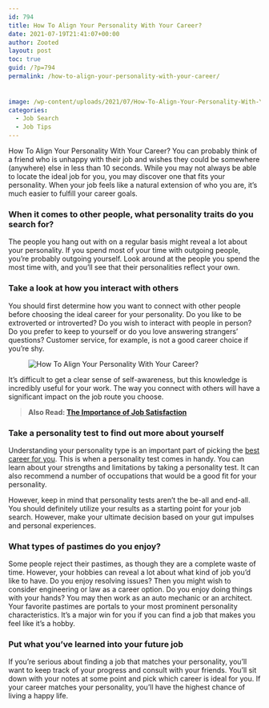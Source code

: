 ```yaml
---
id: 794
title: How To Align Your Personality With Your Career?
date: 2021-07-19T21:41:07+00:00
author: Zooted
layout: post
toc: true
guid: /?p=794
permalink: /how-to-align-your-personality-with-your-career/


image: /wp-content/uploads/2021/07/How-To-Align-Your-Personality-With-Your-Career-1.jpg
categories:
  - Job Search
  - Job Tips
---
```

How To Align Your Personality With Your Career? You can probably think of a friend who is unhappy with their job and wishes they could be somewhere (anywhere) else in less than 10 seconds. While you may not always be able to locate the ideal job for you, you may discover one that fits your personality. When your job feels like a natural extension of who you are, it&#8217;s much easier to fulfill your career goals.

### **When it comes to other people, what personality traits do you search for?**

The people you hang out with on a regular basis might reveal a lot about your personality. If you spend most of your time with outgoing people, you&#8217;re probably outgoing yourself. Look around at the people you spend the most time with, and you&#8217;ll see that their personalities reflect your own.

### **Take a look at how you interact with others**

You should first determine how you want to connect with other people before choosing the ideal career for your personality. Do you like to be extroverted or introverted? Do you wish to interact with people in person? Do you prefer to keep to yourself or do you love answering strangers&#8217; questions? Customer service, for example, is not a good career choice if you&#8217;re shy.

<div class="wp-block-image">
  <figure class="aligncenter size-large"><img loading="lazy" width="960" height="604" src="/wp-content/uploads/2021/07/How-To-Align-Your-Personality-With-Your-Career.jpg" alt="How To Align Your Personality With Your Career?" class="wp-image-795" srcset="/wp-content/uploads/2021/07/How-To-Align-Your-Personality-With-Your-Career.jpg 960w, /wp-content/uploads/2021/07/How-To-Align-Your-Personality-With-Your-Career-300x189.jpg 300w, /wp-content/uploads/2021/07/How-To-Align-Your-Personality-With-Your-Career-768x483.jpg 768w" sizes="(max-width: 960px) 100vw, 960px" /></figure>
</div>

It&#8217;s difficult to get a clear sense of self-awareness, but this knowledge is incredibly useful for your work. The way you connect with others will have a significant impact on the job route you choose.



<blockquote class="wp-block-quote">
  <p>
    <strong>Also Read: <a href="/the-importance-of-job-satisfaction/">The Importance of Job Satisfaction</a></strong>
  </p>
</blockquote>



### **Take a personality test to find out more about yourself**

Understanding your personality type is an important part of picking the [best career for you](/how-to-changing-career-without-losing-your-mind-or-yourself/). This is when a personality test comes in handy. You can learn about your strengths and limitations by taking a personality test. It can also recommend a number of occupations that would be a good fit for your personality.

However, keep in mind that personality tests aren&#8217;t the be-all and end-all. You should definitely utilize your results as a starting point for your job search. However, make your ultimate decision based on your gut impulses and personal experiences.

### **What types of pastimes do you enjoy?**

Some people reject their pastimes, as though they are a complete waste of time. However, your hobbies can reveal a lot about what kind of job you&#8217;d like to have. Do you enjoy resolving issues? Then you might wish to consider engineering or law as a career option. Do you enjoy doing things with your hands? You may then work as an auto mechanic or an architect. Your favorite pastimes are portals to your most prominent personality characteristics. It&#8217;s a major win for you if you can find a job that makes you feel like it&#8217;s a hobby.

### **Put what you&#8217;ve learned into your future job**

If you&#8217;re serious about finding a job that matches your personality, you&#8217;ll want to keep track of your progress and consult with your friends. You&#8217;ll sit down with your notes at some point and pick which career is ideal for you. If your career matches your personality, you&#8217;ll have the highest chance of living a happy life.

